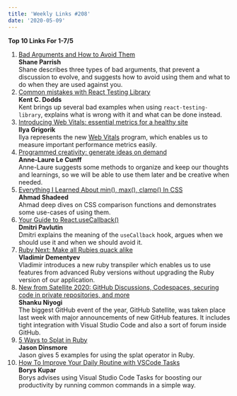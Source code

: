 ```yaml
---
title: 'Weekly Links #208'
date: '2020-05-09'
---
```


**Top 10 Links For 1-7/5**

1. [Bad Arguments and How to Avoid Them](https://fs.blog/2020/05/bad-arguments/)  
   **Shane Parrish**  
   Shane describes three types of bad arguments, that prevent a discussion to evolve, and suggests how to avoid using them and what to do when they are used against you.
2. [Common mistakes with React Testing Library](https://kentcdodds.com/blog/common-mistakes-with-react-testing-library)  
   **Kent C. Dodds**  
   Kent brings up several bad examples when using `react-testing-library`, explains what is wrong with it and what can be done instead.
3. [Introducing Web Vitals: essential metrics for a healthy site](https://blog.chromium.org/2020/05/introducing-web-vitals-essential-metrics.html)  
   **Ilya Grigorik**  
   Ilya represents the new [Web Vitals](https://web.dev/vitals/) program, which enables us to measure important performance metrics easily.
4. [Programmed creativity: generate ideas on demand](https://nesslabs.com/programmed-creativity)  
   **Anne-Laure Le Cunff**  
   Anne-Laure suggests some methods to organize and keep our thoughts and learnings, so we will be able to use them later and be creative when needed.
5. [Everything I Learned About min(), max(), clamp() In CSS](https://ishadeed.com/article/css-min-max-clamp/)  
   **Ahmad Shadeed**  
   Ahmad deep dives on CSS comparison functions and demonstrates some use-cases of using them.
6. [Your Guide to React.useCallback()](https://dmitripavlutin.com/dont-overuse-react-usecallback/)  
   **Dmitri Pavlutin**  
   Dmitri explains the meaning of the `useCallback` hook, argues when we should use it and when we should avoid it.
7. [Ruby Next: Make all Rubies quack alike](https://evilmartians.com/chronicles/ruby-next-make-all-rubies-quack-alike)  
   **Vladimir Dementyev**  
   Vladimir introduces a new ruby transpiler which enables us to use features from advanced Ruby versions without upgrading the Ruby version of our application.
8. [New from Satellite 2020: GitHub Discussions, Codespaces, securing code in private repositories, and more](https://github.blog/2020-05-06-new-from-satellite-2020-github-codespaces-github-discussions-securing-code-in-private-repositories-and-more/)  
   **Shanku Niyogi**  
   The biggest GitHub event of the year, GitHub Satellite, was taken place last week with major announcements of new GitHub features. It includes tight integration with Visual Studio Code and also a sort of forum inside GitHub.
9. [5 Ways to Splat in Ruby](https://hint.io/blog/5-ways-to-splat-in-ruby)  
   **Jason Dinsmore**  
   Jason gives 5 examples for using the splat operator in Ruby.
10. [How To Improve Your Daily Routine with VSCode Tasks](https://dev.to/borys_kupar/how-to-improve-your-daily-routine-with-vscode-tasks-17nb)  
    **Borys Kupar**  
    Borys advises using Visual Studio Code Tasks for boosting our productivity by running common commands in a simple way.

